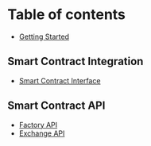 # Table of contents

* [Getting Started](README.md)

## Smart Contract Integration

* [Smart Contract Interface](smart-contract-integration/interface.md)

## Smart Contract API

* [Factory API](smart-contract-api/factory.md)
* [Exchange API](smart-contract-api/exchange.md)
